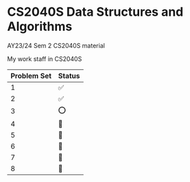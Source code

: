 # CS2040S Data Structures and Algorithms

AY23/24 Sem 2 CS2040S material

My work staff in CS2040S

|Problem Set| Status | 
|--|--------|
|1| ✅      |
|2| ✅️     |
|3| ⭕️     |
|4| 🚫     |
|5| 🚫     |
|6| 🚫     |
|7| 🚫     |
|8| 🚫     |
